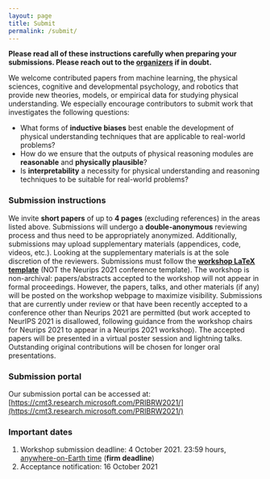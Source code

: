 ```yaml
---
layout: page
title: Submit
permalink: /submit/
---
```


**Please read all of these instructions carefully when preparing your submissions. Please reach out to the [organizers](organizers) if in doubt.**

We welcome contributed papers from machine learning, the physical sciences, cognitive and developmental psychology, and robotics that provide new theories, models, or empirical data for studying physical understanding. We especially encourage contributors to submit work that investigates the following questions:
* What forms of **inductive biases** best enable the development of physical understanding techniques that are applicable to real-world problems?
* How do we ensure that the outputs of physical reasoning modules are **reasonable** and **physically plausible**?
* Is **interpretability** a necessity for physical understanding and reasoning techniques to be suitable for real-world problems?



### Submission instructions

We invite **short papers** of up to **4 pages** (excluding references) in the areas listed above. Submissions will undergo a **double-anonymous** reviewing process and thus need to be appropriately anonymized. Additionally, submissions may upload supplementary materials (appendices, code, videos, etc.). Looking at the supplementary materials is at the sole discretion of the reviewers. Submissions must follow the [**workshop LaTeX template**](https://drive.google.com/file/d/18HtjoyCK4qOL1_SBP6OPy0Gh-Ot7gjpC) (NOT the Neurips 2021 conference template). The workshop is non-archival: papers/abstracts accepted to the workshop will not appear in formal proceedings. However, the papers, talks, and other materials (if any) will be posted on the workshop webpage to maximize visibility. Submissions that are currently under review or that have been recently accepted to a conference other than Neurips 2021 are permitted (but work accepted to NeurIPS 2021 is disallowed, following guidance from the workshop chairs for Neurips 2021 to appear in a Neurips 2021 workshop). The accepted papers will be presented in a virtual poster session and lightning talks. Outstanding original contributions will be chosen for longer oral presentations.


### Submission portal

Our submission portal can be accessed at: [https://cmt3.research.microsoft.com/PRIBRW2021/](https://cmt3.research.microsoft.com/PRIBRW2021/)


### Important dates

1. Workshop submission deadline: 4 October 2021. 23:59 hours, [anywhere-on-Earth time](https://www.worldtimeserver.com/time-zones/aoe/) (**firm deadline**)
2. Acceptance notification: 16 October 2021
